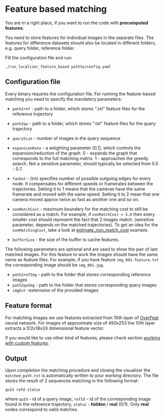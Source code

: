 # Feature based matching

You are in a right place, if you want to run the code with **precomputed features**.

You need to store features for individual images in the separate files. The features for difference datasets should also be located in different folders, e.g. query folder, reference folder.

Fill the configuration file and run:

`./run_localizer_feature_based pathto/config.yaml`

## Configuration file
Every binary requires the configuration file. For running the feature-based matching you need to specify the mandatory parameters:

 * `path2ref` - path to a folder, which stores ".txt" feature files for the reference trajectory

 * `path2qu` - path to a folder, which stores ".txt" feature files for the query trajectory

 * `querySize` - number of images in the query sequence

 * `expansionRate` - a weighting parameter [0,1], which controls the expansion/reduction of the graph. 0 - expands the graph that corresponds to the full matching matrix. 1 - approaches the greedy search. Not a sensitive parameter, should typically be selected from 0.5 - 0.7.

 * `fanOut` - (int) specifies number of possible outgoing edges for every node. It compensates for different speeds or framerates between the trajectories. Setting it to 1 means that the cameras have the same framerate and moved with the same speed. Setting it to 2 mean that one camera moved approx twice as fast as another one and so on.

 * `nonMatchCost` - maximum boundary for the matching cost to still be considered as a match. For example, if `nonMatchCost = 5.0` then every smaller cost should represent the fact that 2 images match. (sensitive parameter, depends on the matched trajectories). To get an idea for the `nonMatchingCost`, take a look at [estimate_non_match_cost](../estimate_non_match_cost/readme.md) example.

 * `bufferSize` - the size of the buffer to cache features.

The following parameters are optional and are used to show the pair of last matched images. For this feature to work the images should have the same name as feature files. For example, if you have feature `img_001-feature.txt` the corresponding image should be `img_001.jpg`.

 * `path2refImg` - path to the folder that stores corresponding reference images
 * `path2quImg` - path to the folder that stores corresponding query images
 * `imgExt` -externsion of the provided images



## Feature format
For matching images we use features extracted from 10th layer of [OverFeat](https://github.com/sermanet/OverFeat) neural network.  For images of approximate size of 450x253 the 10th layer extracts a 512x18x24 dimensional feature vector.

If you would like to use other kind of features, please check section [working with custom features](../../src/features/readme.md).

## Output

Upon completion the matching procedure and closing the visualizer the `matched_path.txt` is automatically written to your working directory.
The file stores the result of 2 sequences matching in the following format:

`quId refd status`

where `quId` - id of a query image, `refId` - id of the corresponding image found in the reference trajectory, `status` - **hidden** / **real** (0/1). Only **real** nodes correspond to valid matches.
